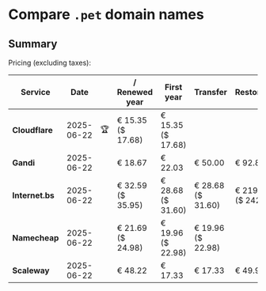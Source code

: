 # Compare `.pet` domain names

## Summary

Pricing (excluding taxes):

| Service | Date |  | / Renewed year | First year | Transfer | Restoration |
|--|--|--|--|--|--|--|
| **Cloudflare** | 2025-06-22 | 🏆 | € 15.35<br>($ 17.68) | € 15.35<br>($ 17.68) |  |  |
| **Gandi** | 2025-06-22 |  | € 18.67 | € 22.03 | € 50.00 | € 92.87 |
| **Internet.bs** | 2025-06-22 |  | € 32.59<br>($ 35.95) | € 28.68<br>($ 31.60) | € 28.68<br>($ 31.60) | € 219.75<br>($ 242.15) |
| **Namecheap** | 2025-06-22 |  | € 21.69<br>($ 24.98) | € 19.96<br>($ 22.98) | € 19.96<br>($ 22.98) |  |
| **Scaleway** | 2025-06-22 |  | € 48.22 | € 17.33 | € 17.33 | € 49.99 |
